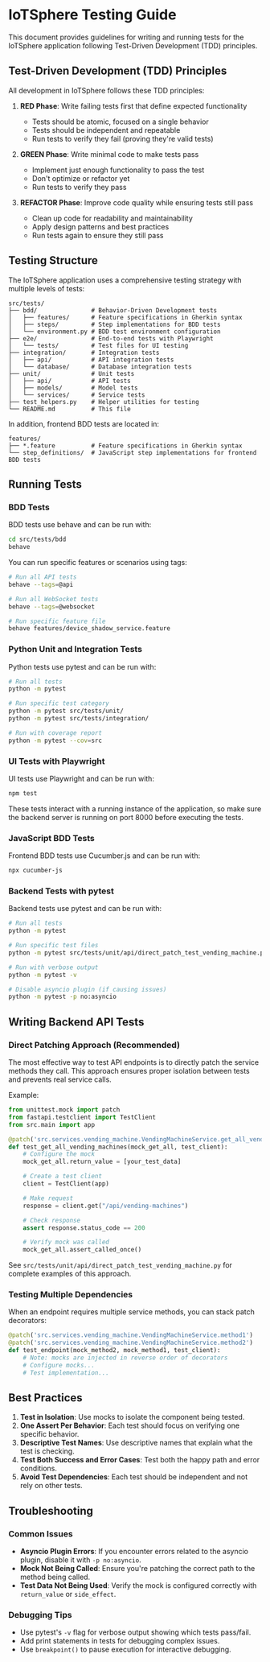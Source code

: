 # IoTSphere Testing Guide

This document provides guidelines for writing and running tests for the IoTSphere application following Test-Driven Development (TDD) principles.

## Test-Driven Development (TDD) Principles

All development in IoTSphere follows these TDD principles:

1. **RED Phase**: Write failing tests first that define expected functionality
   - Tests should be atomic, focused on a single behavior
   - Tests should be independent and repeatable
   - Run tests to verify they fail (proving they're valid tests)

2. **GREEN Phase**: Write minimal code to make tests pass
   - Implement just enough functionality to pass the test
   - Don't optimize or refactor yet
   - Run tests to verify they pass

3. **REFACTOR Phase**: Improve code quality while ensuring tests still pass
   - Clean up code for readability and maintainability
   - Apply design patterns and best practices
   - Run tests again to ensure they still pass

## Testing Structure

The IoTSphere application uses a comprehensive testing strategy with multiple levels of tests:

```
src/tests/
├── bdd/               # Behavior-Driven Development tests
│   ├── features/      # Feature specifications in Gherkin syntax
│   ├── steps/         # Step implementations for BDD tests
│   └── environment.py # BDD test environment configuration
├── e2e/               # End-to-end tests with Playwright
│   └── tests/         # Test files for UI testing
├── integration/       # Integration tests
│   ├── api/           # API integration tests
│   └── database/      # Database integration tests
├── unit/              # Unit tests
│   ├── api/           # API tests
│   ├── models/        # Model tests
│   └── services/      # Service tests
├── test_helpers.py    # Helper utilities for testing
└── README.md          # This file
```

In addition, frontend BDD tests are located in:

```
features/
├── *.feature          # Feature specifications in Gherkin syntax
└── step_definitions/  # JavaScript step implementations for frontend BDD tests
```

## Running Tests

### BDD Tests

BDD tests use behave and can be run with:

```bash
cd src/tests/bdd
behave
```

You can run specific features or scenarios using tags:

```bash
# Run all API tests
behave --tags=@api

# Run all WebSocket tests
behave --tags=@websocket

# Run specific feature file
behave features/device_shadow_service.feature
```

### Python Unit and Integration Tests

Python tests use pytest and can be run with:

```bash
# Run all tests
python -m pytest

# Run specific test category
python -m pytest src/tests/unit/
python -m pytest src/tests/integration/

# Run with coverage report
python -m pytest --cov=src
```

### UI Tests with Playwright

UI tests use Playwright and can be run with:

```bash
npm test
```

These tests interact with a running instance of the application, so make sure the backend server is running on port 8000 before executing the tests.

### JavaScript BDD Tests

Frontend BDD tests use Cucumber.js and can be run with:

```bash
npx cucumber-js
```

### Backend Tests with pytest

Backend tests use pytest and can be run with:

```bash
# Run all tests
python -m pytest

# Run specific test files
python -m pytest src/tests/unit/api/direct_patch_test_vending_machine.py

# Run with verbose output
python -m pytest -v

# Disable asyncio plugin (if causing issues)
python -m pytest -p no:asyncio
```

## Writing Backend API Tests

### Direct Patching Approach (Recommended)

The most effective way to test API endpoints is to directly patch the service methods they call. This approach ensures proper isolation between tests and prevents real service calls.

Example:

```python
from unittest.mock import patch
from fastapi.testclient import TestClient
from src.main import app

@patch('src.services.vending_machine.VendingMachineService.get_all_vending_machines')
def test_get_all_vending_machines(mock_get_all, test_client):
    # Configure the mock
    mock_get_all.return_value = [your_test_data]

    # Create a test client
    client = TestClient(app)

    # Make request
    response = client.get("/api/vending-machines")

    # Check response
    assert response.status_code == 200

    # Verify mock was called
    mock_get_all.assert_called_once()
```

See `src/tests/unit/api/direct_patch_test_vending_machine.py` for complete examples of this approach.

### Testing Multiple Dependencies

When an endpoint requires multiple service methods, you can stack patch decorators:

```python
@patch('src.services.vending_machine.VendingMachineService.method1')
@patch('src.services.vending_machine.VendingMachineService.method2')
def test_endpoint(mock_method2, mock_method1, test_client):
    # Note: mocks are injected in reverse order of decorators
    # Configure mocks...
    # Test implementation...
```

## Best Practices

1. **Test in Isolation**: Use mocks to isolate the component being tested.
2. **One Assert Per Behavior**: Each test should focus on verifying one specific behavior.
3. **Descriptive Test Names**: Use descriptive names that explain what the test is checking.
4. **Test Both Success and Error Cases**: Test both the happy path and error conditions.
5. **Avoid Test Dependencies**: Each test should be independent and not rely on other tests.

## Troubleshooting

### Common Issues

- **Asyncio Plugin Errors**: If you encounter errors related to the asyncio plugin, disable it with `-p no:asyncio`.
- **Mock Not Being Called**: Ensure you're patching the correct path to the method being called.
- **Test Data Not Being Used**: Verify the mock is configured correctly with `return_value` or `side_effect`.

### Debugging Tips

- Use pytest's `-v` flag for verbose output showing which tests pass/fail.
- Add print statements in tests for debugging complex issues.
- Use `breakpoint()` to pause execution for interactive debugging.

